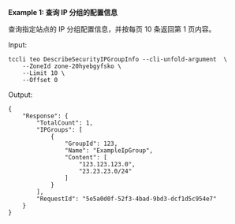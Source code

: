 **Example 1: 查询 IP 分组的配置信息**

查询指定站点的 IP 分组配置信息，并按每页 10 条返回第 1 页内容。

Input: 

```
tccli teo DescribeSecurityIPGroupInfo --cli-unfold-argument  \
    --ZoneId zone-20hyebgyfsko \
    --Limit 10 \
    --Offset 0
```

Output: 
```
{
    "Response": {
        "TotalCount": 1,
        "IPGroups": [
            {
                "GroupId": 123,
                "Name": "ExampleIpGroup",
                "Content": [
                    "123.123.123.0",
                    "23.23.23.0/24"
                ]
            }
        ],
        "RequestId": "5e5a0d0f-52f3-4bad-9bd3-dcf1d5c954e7"
    }
}
```

